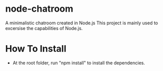 node-chatroom
=============

A minimalistic chatroom created in Node.js
This project is mainly used to excersise the capabilities of Node.js.


How To Install
==============
- At the root folder, run "npm install" to install the dependencies.

